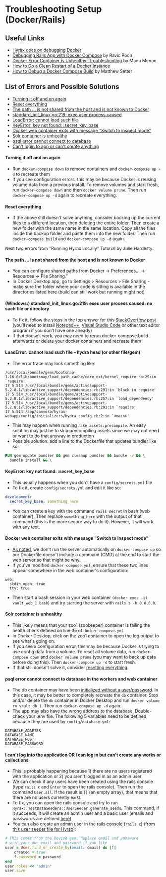 # Troubleshooting Setup (Docker/Rails)

## Useful Links
* [Hyrax docs on debugging Docker](https://github.com/samvera/hyrax/blob/main/CONTAINERS.md#debugging)
* [Debugging Rails App with Docker Compose](https://medium.com/gogox-technology/debugging-rails-app-with-docker-compose-39a3767962f4) by Ravic Poon
* [Docker Error Container is Unhealthy: Troubleshooting](https://bobcares.com/blog/docker-error-container-is-unhealthy/) by Manu Menon
* [How to Do a Clean Restart of a Docker Instance](https://docs.tibco.com/pub/mash-local/4.3.0/doc/html/docker/GUID-BD850566-5B79-4915-987E-430FC38DAAE4.html)
* [How to Debug a Docker Compose Build](https://www.matthewsetter.com/basic-docker-compose-debugging/) by Matthew Setter

## List of Errors and Possible Solutions
* [Turning it off and on again](#turning-it-off-and-on-again)
* [Reset everything](#reset-everything)
* [The path ... is not shared from the host and is not known to Docker](#the-path--is-not-shared-from-the-host-and-is-not-known-to-docker)
* [standard_init_linux.go:219: exec user process caused](#windows-standard_init_linuxgo219-exec-user-process-caused-no-such-file-or-directory)
* [LoadError: cannot load such file](#loaderror-cannot-load-such-file--hydra-head-or-other-filegem)
* [KeyError: key not found: :secret_key_base](#keyerror-key-not-found-secret_key_base)
* [Docker web container exits with message "Switch to inspect mode"](#docker-web-container-exits-with-message-switch-to-inspect-mode)
* [Solr container is unhealthy](#solr-container-is-unhealthy)
* [psql error cannot connect to database](#psql-error-cannot-connect-to-database-in-the-workers-and-web-container)
* [Can't login to app or can't create anything](#i-cant-log-into-the-application-or-i-can-log-in-but-cant-create-any-works-or-collections)

#### Turning it off and on again
* Run `docker-compose down` to remove containers and `docker-compose up -d` to recreate them
* If you see configuration errors, this may be because Docker is reusing volume data from a previous install. To remove volumes and start fresh, run `docker-compose down` and then `docker volume prune`. Then run `docker-compose up -d` again to recreate everything.

#### Reset everything
* If the above still doesn't solve anything, consider backing up the current files to a different location, then deleting the entire folder. Then create a new folder with the same name in the same location. Copy all the files inside the backup folder and paste them into the new folder. Then run `docker-compose build` and `docker-compose up -d` again.

Next two errors from "Running Hyrax Locally" Tutorial by Julie Hardesty:

#### The path ... is not shared from the host and is not known to Docker
* You can configure shared paths from Docker -> Preferences... -> Resources -> File Sharing.”
* In Docker Desktop app, go to Settings > Resources > File Sharing - make sure the folder where your code is sitting is available in the directories listed here (build can still work but running might not)

#### (Windows:) standard_init_linux.go:219: exec user process caused: no such file or directory
* To fix it, follow the steps in the top answer for this [StackOverflow post](https://stackoverflow.com/questions/51508150/standard-init-linux-go190-exec-user-process-caused-no-such-file-or-directory) 
(you’ll need to install [Notepad++](https://notepad-plus-plus.org/downloads/), [Visual Studio Code](https://code.visualstudio.com/) 
or other text editor program if you don’t have one already)
* If that doesn’t work, you may need to rerun docker-compose build afterwards or delete your docker containers and recreate them

#### LoadError: cannot load such file – hydra head (or other file/gem)
* The error trace may look something like: 
```
/usr/local/bundle/gems/bootsnap-1.16.0/lib/bootsnap/load_path_cache/core_ext/kernel_require.rb:29:in `require'
17 5.514 /usr/local/bundle/gems/activesupport-5.2.8.1/lib/active_support/dependencies.rb:291:in `block in require'
17 5.514 /usr/local/bundle/gems/activesupport-5.2.8.1/lib/active_support/dependencies.rb:257:in `load_dependency'
17 5.514 /usr/local/bundle/gems/activesupport-5.2.8.1/lib/active_support/dependencies.rb:291:in `require'
17 5.514 /app/samvera/hyrax-webapp/config/initializers/hydra_config.rb:2:in `<main>'
```
* This may happen when running `rake assets:precompile`. An easy solution may just be to skip precompiling assets since 
we may not need or want to do that anyway in production
* Possible solution: add a line to the Dockerfile that updates bundler like so:
```dockerfile
RUN gem update bundler && gem cleanup bundler && bundle -v && \
  bundle install && \
```

#### KeyError: key not found: :secret_key_base
* This usually happens when you don't have a `config/secrets.yml` file
* To fix it, create `config/secrets.yml` and edit it like so:
```yaml
development:
  secret_key_base: something_here
```
* You can create a key with the command `rails secret` in bash (web container), Then replace `something_here` 
 with the output of that command (this is the more secure way to do it). However, it will work with any text.
 
#### Docker web container exits with message "Switch to inspect mode"
* [As noted](./Developing_with_Docker.md#step-4:-start/run-the-application), we don't run the server automatically on `docker-compose up` so our Dockerfile doesn't include a command (CMD) at the end to start the web server so that might be why.
* If you've modified `docker-compose.yml`, ensure that these two lines appear somewhere in the web container's configuration:
```
web:
  stdin_open: true
  tty: true
```
* Then start a bash session in your web container `(docker exec -it vault_web_1 bash`) and try starting the server with `rails s -b 0.0.0.0`.
 
#### Solr container is unhealthy
* This likely means that your zoo1 (zookeeper) container is failing the health check defined on line 35 of `docker-compose.yml`
* In Docker Desktop, click on the zoo1 container to open the log output to see what's going on.
* If you see a configuration error, this may be because Docker is trying to use config data from a volume. To reset all volume data, run `docker-compose down` and `docker volume prune` (you may want to back up data before doing this). Then `docker-compose up -d` to start fresh.
* If that still doesn't solve it, consider [resetting everything](#reset-everything).

#### psql error cannot connect to database in the workers and web container
* The db container may have been [initialized without a user/password](https://github.com/docker-library/postgres/issues/453#issuecomment-393939412). In this case, it may be better to completely recreate the `db` container. Stop and/or delete the `db` container in Docker Desktop and run `docker volume rm vault_db_1`. Then run `docker-compose up -d` again.
* The app may also have the wrong address to the database. Double-check your .env file. The following 5 variables need to be defined because they are used by `config/database.yml`:
```
DATABASE_ADAPTER
DATABASE_NAME
DATABASE_HOST
DATABASE_PASSWORD
```
 
#### I can't log into the application OR I can log in but can't create any works or collections
* This is probably happening because 1) there are no users registered with the application or 2) you aren't 
logged in as an admin user
* We can check if any users have been created using the rails console (type `rails c` and `Enter` to open the rails console).
Then run the command `User.all`. If the result is `[]` (an empty array), that means that there are no users currently exist.
* To fix, you can open the rails console and try to run `Hyrax::TestDataSeeders::UserSeeder.generate_seeds`. This 
command, if it succeeds, it will create an admin user and a basic user (emails and passwords are defined 
[here](https://github.com/samvera/hyrax/blob/main/app/utils/hyrax/test_data_seeders/user_seeder.rb))
* You can also create an admin user in the rails console (`rails c`) (from [this user seeder file for Hyrax](https://github.com/samvera/hyrax/blob/b9c8de807ec3c35cdb4a14edaa1cccb5d0e9d591/app/utils/hyrax/test_data_seeders/user_seeder.rb#L40)):
```ruby
# This comes from the Devise gem. Replace email and password 
# with your own email and password if you like
user = User.find_or_create_by(email: email) do |f|
    created = true
    f.password = password
end
user.roles << "admin"
user.save
```

